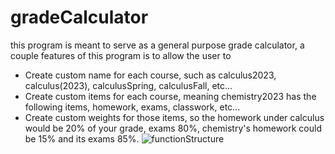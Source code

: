 # gradeCalculator
this program is meant to serve as a general purpose grade calculator, a couple features of this program is to allow the user to
* Create custom name for each course, such as calculus2023, calculus(2023), calculusSpring, calculusFall, etc...
* Create custom items for each course, meaning chemistry2023 has the following items, homework, exams, classwork, etc...
* Create custom weights for those items, so the homework under calculus would be 20% of your grade, exams 80%, chemistry's homework could be 15% and its exams 85%.
![functionStructure](https://github.com/workordeath/gradeCalculator/assets/100045145/37050433-f4e8-4ebc-af72-9d71c906c534)
